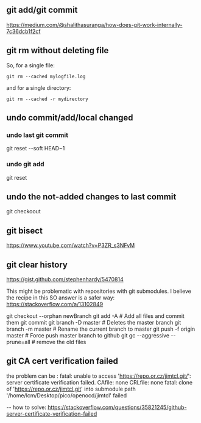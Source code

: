## git add/git commit
https://medium.com/@shalithasuranga/how-does-git-work-internally-7c36dcb1f2cf
## git rm without deleting file

So, for a single file:
```
git rm --cached mylogfile.log
```
and for a single directory:
```
git rm --cached -r mydirectory
```

## undo commit/add/local changed

### undo last git commit
git reset --soft HEAD~1
### undo git add
git reset <file wrongfully added and not committed>
## undo the not-added changes to last commit
git checkoout <file wrongfull edited and not added>

## git bisect
https://www.youtube.com/watch?v=P3ZR_s3NFvM

## git clear history
https://gist.github.com/stephenhardy/5470814

This might be problematic with repositories with git submodules.
I believe the recipe in this SO answer is a safer way: https://stackoverflow.com/a/13102849

git checkout --orphan newBranch
git add -A  # Add all files and commit them
git commit
git branch -D master  # Deletes the master branch
git branch -m master  # Rename the current branch to master
git push -f origin master  # Force push master branch to github
git gc --aggressive --prune=all     # remove the old files

## git CA cert verification failed
the problem can be :
fatal: unable to access 'https://repo.or.cz/jimtcl.git/': server certificate verification failed. CAfile: none CRLfile: none
fatal: clone of 'https://repo.or.cz/jimtcl.git' into submodule path '/home/lcm/Desktop/pico/openocd/jimtcl' failed

-- how to solve:
https://stackoverflow.com/questions/35821245/github-server-certificate-verification-failed
